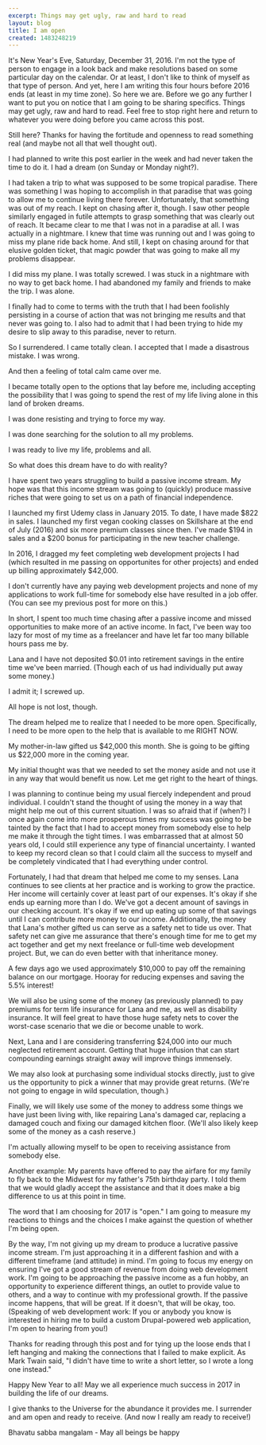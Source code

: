 ```yaml
---
excerpt: Things may get ugly, raw and hard to read
layout: blog
title: I am open
created: 1483248219
---
```

<p>It's New Year's Eve, Saturday, December 31, 2016. I'm not the type of person to engage in a look back and make resolutions based on some particular day on the calendar. Or at least, I don't like to think of myself as that type of person. And yet, here I am writing this four hours before 2016 ends (at least in my time zone). So here we are. Before we go any further I want to put you on notice that I am going to be sharing specifics. Things may get ugly, raw and hard to read. Feel free to stop right here and return to whatever you were doing before you came across this post.</p><p>Still here? Thanks for having the fortitude and openness to read something real (and maybe not all that well thought out).</p><p>I had planned to write this post earlier in the week and had never taken the time to do it. I had a dream (on Sunday or Monday night?).</p><p>I had taken a trip to what was supposed to be some tropical paradise. There was something I was hoping to accomplish in that paradise that was going to allow me to continue living there forever. Unfortunately, that something was out of my reach. I kept on chasing after it, though.&nbsp;I saw other people similarly engaged in futile attempts to grasp something that was clearly out of reach. It became clear to me that I was not in a paradise at all. I was actually in a nightmare.&nbsp;I knew that time was running out and I was going to miss my plane ride back home. And still, I kept on chasing around for that elusive golden ticket, that magic powder that was going to make all my problems disappear.</p><p>I did miss my plane. I was totally screwed. I was stuck in a nightmare with no way to get back home. I had abandoned my family and friends to make the trip. I was alone.</p><p>I finally had to come to terms with the truth that I had been foolishly persisting in a course of action that was not bringing me results and that never was going to. I also had to admit that I had been trying to hide my desire to slip away to this paradise, never to return.</p><p>So I surrendered. I came totally clean. I accepted that I made a disastrous mistake. I was wrong.</p><p>And then a feeling of total calm came over me.</p><p>I became totally open to the options that lay before me, including accepting the possibility that I was going to spend the rest of my life living alone in this land of broken dreams.</p><p>I was done resisting and trying to force my way.</p><p>I was done searching for the solution to all my problems.</p><p>I was ready to live my life, problems and all.</p><p>So what does this dream have to do with reality?</p><p>I have spent two years struggling to build a passive income stream. My hope was that this income stream was going to (quickly) produce massive riches that were going to set us on a path of financial independence.</p><p>I launched my first Udemy class in January 2015. To date, I have made $822 in sales. I launched my first vegan cooking classes on Skillshare at the end of July (2016) and six more premium classes since then. I've made $194 in sales and a $200 bonus for participating in the new teacher challenge.</p><p>In 2016, I dragged my feet completing web development projects I had (which resulted in me passing on opportunites for other projects) and ended up billing approximately $42,000.</p><p>I don't currently have any paying web development projects and none of my applications to work full-time for somebody else have resulted in a job offer. (You can see my previous post for more on this.)</p><p>In short, I spent too much time chasing after a passive income and missed opportunities to make more of an active income. In fact, I've been way too lazy for most of my time as a freelancer and have let far too many billable hours pass me by.</p><p>Lana and I have not deposited $0.01 into retirement savings in the entire time we've been married. (Though each of us had individually put away some money.)</p><p>I admit it; I screwed up.</p><p>All hope is not lost, though.</p><p>The dream helped me to realize that I needed to be more open. Specifically, I need to be more open to the help that is available to me RIGHT NOW.</p><p>My mother-in-law gifted us $42,000 this month. She is going to be gifting us $22,000 more in the coming year.</p><p>My initial thought was that we needed to set the money aside and not use it in any way that would benefit us now. Let me get right to the heart of things.</p><p>I was planning to continue being my usual fiercely independent and proud individual. I couldn't stand the thought of using the money in a way that might help me out of this current situation. I was so afraid that if (when?) I once again come into more prosperous times my success was going to be tainted by the fact that I had to accept money from somebody else to help me make it through the tight times. I was embarrassed that at almost 50 years old, I could still experience any type of financial uncertainty. I wanted to keep my record clean so that I could claim all the success to myself and be completely vindicated that I had everything under control.</p><p>Fortunately, I had that dream that helped me come to my senses. Lana continues to see clients at her practice and is working to grow the practice. Her income will certainly cover at least part of our expenses. It's okay if she ends up earning more than I do. We've got a decent amount of savings in our checking account. It's okay if we end up eating up some of that savings until I can contribute more money to our income. Additionally, the money that Lana's mother gifted us can serve as a safety net to tide us over. That safety net can give me assurance that there's enough time for me to get my act together and get my next freelance or full-time web development project. But, we can do even better with that inheritance money.</p><p>A few days ago we used approximately $10,000 to pay off the remaining balance on our mortgage. Hooray for reducing expenses and saving the 5.5% interest!</p><p>We will also be using some of the money (as previously planned) to pay premiums for term life insurance for Lana and me, as well as disability insurance. It will feel great to have those huge safety nets to cover the worst-case scenario that we die or become unable to work.</p><p>Next, Lana and I are considering transferring $24,000 into our much neglected retirement account. Getting that huge infusion that can start compounding earnings straight away will improve things immensely.</p><p>We may also look at purchasing some individual stocks directly, just to give us the opportunity to pick a winner that may provide great returns. (We're not going to engage in wild speculation, though.)</p><p>Finally, we will likely use some of the money to address some things we have just been living with, like repairing Lana's damaged car, replacing a damaged couch and fixing our damaged kitchen floor. (We'll also likely keep some of the money as a cash reserve.)</p><p>I'm actually allowing myself to be open to receiving assistance from somebody else.</p><p>Another example: My parents have offered to pay the airfare for my family to fly back to the Midwest for my father's 75th birthday party. I told them that we would gladly accept the assistance and that it does make a big difference to us at this point in time.</p><p>The word that I am choosing for 2017 is "open." I am going to measure my reactions to things and the choices I make against the question of whether I'm being open.</p><p>By the way, I'm not giving up my dream to produce a lucrative passive income stream. I'm just approaching it in a different fashion and with a different timeframe (and attitude) in mind. I'm going to focus my energy on ensuring I've got a good stream of revenue from doing web development work. I'm going to be approaching the passive income as a fun hobby, an opportunity to experience different things, an outlet to provide value to others, and a way to continue with my professional growth.&nbsp;If the passive income happens, that will be great. If it doesn't, that will be okay, too. (Speaking of web development work: If you or anybody you know is interested in hiring me to build a custom Drupal-powered web application, I'm open to hearing from you!)</p><p>Thanks for reading through this post and for tying up the loose ends that I left hanging and making the connections that I failed to make explicit. As Mark Twain said, "I didn't have time to write a short letter, so I wrote a long one instead."</p><p>Happy New Year to all! May we all experience much success in 2017 in building the life of our dreams.</p><p>I give thanks to the Universe for the abundance it provides me. I surrender and am open and ready to receive. (And now I really am ready to receive!)</p><p>Bhavatu sabba mangalam - May all beings be happy</p>
